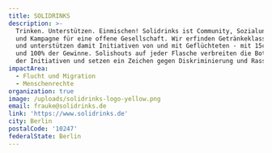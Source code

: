 ```yaml
---
title: SOLIDRINKS
description: >-
  Trinken. Unterstützen. Einmischen! Solidrinks ist Community, Sozialunternehmen
  und Kampagne für eine offene Gesellschaft. Wir erfinden Getränkeklassiker neu
  und unterstützen damit Initiativen von und mit Geflüchteten - mit 15ct/Liter
  und 100% der Gewinne. Solishouts auf jeder Flasche verbreiten die Botschaften
  der Initiativen und setzen ein Zeichen gegen Diskriminierung und Rassismus.
impactArea:
  - Flucht und Migration
  - Menschenrechte
organization: true
image: /uploads/solidrinks-logo-yellow.png
email: frauke@solidrinks.de
link: 'https://www.solidrinks.de'
city: Berlin
postalCode: '10247'
federalState: Berlin
---
```


